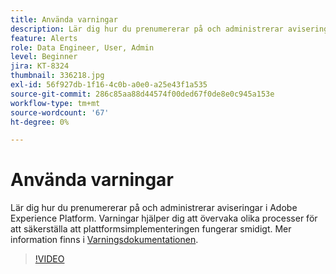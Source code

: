 ```yaml
---
title: Använda varningar
description: Lär dig hur du prenumererar på och administrerar aviseringar i Adobe Experience Platform. Varningar hjälper dig att övervaka olika processer för att säkerställa att plattformsimplementeringen fungerar smidigt.
feature: Alerts
role: Data Engineer, User, Admin
level: Beginner
jira: KT-8324
thumbnail: 336218.jpg
exl-id: 56f927db-1f16-4c0b-a0e0-a25e43f1a535
source-git-commit: 286c85aa88d44574f00ded67f0de8e0c945a153e
workflow-type: tm+mt
source-wordcount: '67'
ht-degree: 0%

---
```


# Använda varningar

Lär dig hur du prenumererar på och administrerar aviseringar i Adobe Experience Platform. Varningar hjälper dig att övervaka olika processer för att säkerställa att plattformsimplementeringen fungerar smidigt. Mer information finns i [Varningsdokumentationen](https://experienceleague.adobe.com/docs/experience-platform/observability/alerts/overview.html).

>[!VIDEO](https://video.tv.adobe.com/v/336218?learn=on&enablevpops)
